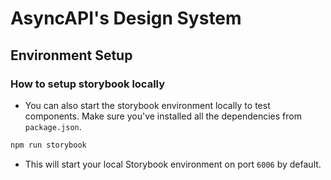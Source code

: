 # AsyncAPI's Design System

## Environment Setup

### How to setup storybook locally

- You can also start the storybook environment locally to test components. Make sure you've installed all the dependencies from `package.json`.

```cmd
npm run storybook
```

- This will start your local Storybook environment on port `6006` by default.